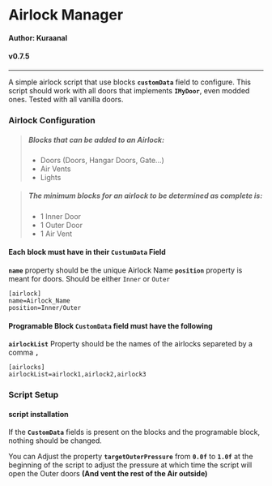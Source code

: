 # Airlock Manager 

#### Author: Kuraanal
#### v0.7.5

***

A simple airlock script that use blocks **`customData`** field to configure.
This script should work with all doors that implements **`IMyDoor`**, even modded ones. Tested with all vanilla doors.

### Airlock Configuration

> ##### Blocks that can be added to an Airlock:
> - Doors (Doors, Hangar Doors, Gate...)
> - Air Vents
> - Lights

> ##### The minimum blocks for an airlock to be determined as complete is:
> - 1 Inner Door
> - 1 Outer Door
> - 1 Air Vent

#### Each block must have in their `CustumData` Field

**`name`** property should be the unique Airlock Name
**`position`** property is meant for doors. Should be either `Inner` or `Outer`

	[airlock]
	name=Airlock_Name
	position=Inner/Outer

#### Programable Block `CustomData` field must have the following

**`airlockList`** Property should be the names of the airlocks separeted by a comma **`,`** 

	[airlocks]
	airlockList=airlock1,airlock2,airlock3

### Script Setup

#### script installation
If the **`CustomData`** fields is present on the blocks and the programable block, nothing should be changed.

You can Adjust the property **`targetOuterPressure`** from **`0.0f`** to **`1.0f`** at the beginning of the script to adjust the pressure at which time the script will open the Outer doors **(And vent the rest of the Air outside)**